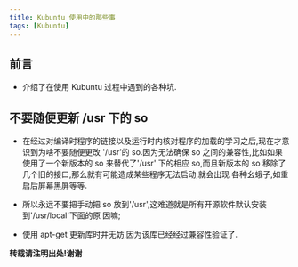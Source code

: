 ```yaml
---
title: Kubuntu 使用中的那些事
tags: [Kubuntu]
---
```


## 前言

*   介绍了在使用 Kubuntu 过程中遇到的各种坑.

## 不要随便更新 /usr 下的 so

*   在经过对编译时程序的链接以及运行时内核对程序的加载的学习之后,现在才意识到为啥不要随便更改
    '/usr'的 so.因为无法确保 so 之间的兼容性,比如如果使用了一个新版本的 so 来替代了'/usr'
    下的相应 so,而且新版本的 so 移除了几个旧的接口,那么就有可能造成某些程序无法启动,就会出现
    各种幺蛾子,如重启后屏幕黑屏等等.

*   所以永远不要把手动把 so 放到'/usr',这难道就是所有开源软件默认安装到'/usr/local'下面的原
    因嘛;

*   使用 apt-get 更新库时并无妨,因为该库已经经过兼容性验证了.




**转载请注明出处!谢谢**

